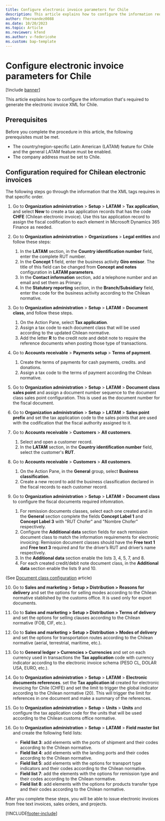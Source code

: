 ```yaml
---
title: Configure electronic invoice parameters for Chile
description: This article explains how to configure the information required to generate the electronic invoice XML for Chile. 
author: Fhernandez0088
ms.date: 10/20/2023
ms.topic: Article
ms.reviewer: kfend
ms.author: v-federicohe
ms.custom: bap-template
---
```


# Configure electronic invoice parameters for Chile

[!include [banner](../../includes/banner.md)]

This article explains how to configure the information that's required to generate the electronic invoice XML for Chile.

## Prerequisites
Before you complete the procedure in this article, the following prerequisites must be met.

- The country/region-specific Latin American (LATAM) feature for Chile and the general LATAM feature must be enabled.
- The company address must be set to Chile.

## Configuration required for Chilean electronic invoices

The following steps go through the information that the XML tags requires in that specific order.

1. Go to **Organization administration** > **Setup** > **LATAM** > **Tax application**, and select **New** to create a tax application records that has the code **CHFE** (Chilean electronic invoice). Use this tax application record to assign the fiscal codification to each element in Microsoft Dynamics 365 Finance as needed.
2. Go to **Organization administration** > **Organizations** > **Legal entities** and follow these steps:
 
   1. In the **LATAM** section, in the **Country identification number** field, enter the complete RUT number.
   2. In the **Concept 1** field, enter the business activity **Giro emisor**. The title of this field can be changed from **Concept and notes** configuration in **LATAM parameters**.
   3. In the **Contact information** section, add a telephone number and an email and set them as Primary.
   4. In the **Statutory reporting** section, in the **Branch/Subsidiary** field, enter the code for the business activity according to the Chilean normative.

3. Go to **Organization administration** > **Setup** > **LATAM** > **Document class**, and follow these steps.

   1. On the Action Pane, select **Tax application**. 
   2. Assign a tax code to each document class that will be used according to the updated Chilean normative.
   3. Add the letter **R** to the credit note and debit note to require the reference documents when posting those type of transactions.

4. Go to **Accounts receivable** > **Payments setup** > **Terms of payment**.

   1. Create the terms of payments for cash payments, credits. and donations.
   2. Assign a tax code to the terms of payment according the Chilean normative.
     
5. Go to **Organization administration** > **Setup** > **LATAM** > **Document class sales point** and assign a document number sequence to the document class sales point configuration. This is used as the document number for the fiscal document.
6. Go to **Organization administration** > **Setup** > **LATAM** > **Sales point prefix**  and set the tax application code to the sales points that are used with the codification that the fiscal authority assigned to it.
7. Go to **Accounts receivable** > **Customers** > **All customers**.

    1. Select and open a customer record.
    2. In the **LATAM** section, in the **Country identification number** field, select the customer's **RUT**.

8. Go to **Accounts receivable** > **Customers** > **All customers**.
   
   1. On the Action Pane, in the **General** group, select **Business classification**.
   2. Create a new record to add the business classification declared in the fiscal records to each customer record.
      
9. Go to **Organization administration** > **Setup** > **LATAM** > **Document class** to configure the fiscal documents required infomration.

   1. For remission documents classes, select each one created and in the **General** section complete the fields **Concept Label 1** and **Concept Label 3** with "RUT Chofer" and "Nombre Chofer" respectively.
   2. Configure the **Additional data** section fields for each remission document class to match the information requirements for electronic invoicing:
      Remission document classes should have the **Free text 1** and **Free text 3** required and for the driver’s RUT and driver’s name respectively.
   3. In the **Additional data** section enable the lists 3, 4, 5, 7, and 8.
   4. For each created credit/debit note document class, in the **Additional data** section enable the lists 9 and 10. 

(See [Document class configuration](https://learn.microsoft.com/en-us/dynamics365/finance/localizations/iberoamerica/ltm-core-document-class) article)


10. Go to **Sales and marketing > Setup > Distribution > Reasons for delivery** and set the options for selling modes according to the Chilean normative stablished by the customs office. It is used only for export documents.
11. Go to **Sales and marketing > Setup > Distribution > Terms of delivery** and set the options for selling clauses according to the Chilean normative (FOB, CIF, etc.).
12. Go to **Sales and marketing > Setup > Distribution > Modes of delivery** and set the options for transportation routes according to the Chilean normative (aerial, terrestrial, maritime, etc.).
13. Go to **General ledger > Currencies > Currencies** and set on each currency used in transactions the **Tax application** code with currency indicator according to the electronic invoice schema (PESO CL, DOLAR USA, EURO, etc.).	
14. Go to **Organization administration** > **Setup** > **LATAM** > **Electronic documents references**. set the **Tax application id** created for electronic invoicing for Chile (CHFE) and set the limit to trigger the global indicator according to the Chilean normative (20). This will trigger the limit for references in one document and make a summary of the references.
15. Go to **Organization administration** > **Setup** > **Units** > **Units** and configure the tax application code for the units that will be used according to the Chilean customs office normative.
16. Go to **Organization administration** > **Setup** > **LATAM** > **Field master list** and create the following field lists:

    - **Field list 3**: add elements with the ports of shipment and their codes according to the Chilean normative.
    - **Field list 4**: add elements with the landing ports and their codes according to the Chilean normative.
    - **Field list 5**: add elements with the options for transport type indicators and their codes according to the Chilean normative.
    - **Field list 7**: add the elements with the options for remission type and their codes according to the Chilean normative.
    - **Field list 8**: add elements with the options for products transfer type and their codes according to the Chilean normative.

After you complete these steps, you will be able to issue electronic invoices from free text invoices, sales orders, and projects.


[!INCLUDE[footer-include](../../../includes/footer-banner.md)]
